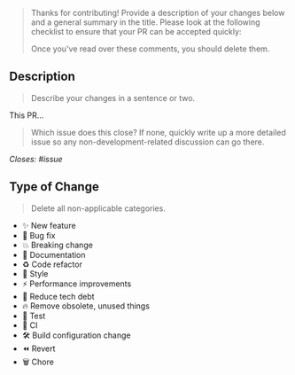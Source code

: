 > Thanks for contributing!
> Provide a description of your changes below and a general summary in the title.
> Please look at the following checklist to ensure that your PR can be accepted quickly:
>
> Once you've read over these comments, you should delete them.

## Description

> Describe your changes in a sentence or two.

This PR...

> Which issue does this close?
> If none, quickly write up a more detailed issue so any non-development-related discussion can go there.

_Closes: #issue_

## Type of Change

> Delete all non-applicable categories.

- ✨ New feature
- 🐛 Bug fix
- 💥 Breaking change
- 📝 Documentation
- ♻️ Code refactor
- 🎨 Style
- ⚡️ Performance improvements
- 🧹 Reduce tech debt
- 🔥 Remove obsolete, unused things
- 🧪 Test
- 💚 CI
- 🛠️ Build configuration change
- ⏪️ Revert
- 🗑️ Chore

<!-- ## Poem

> Because, well, why not?

copilot:poem -->
